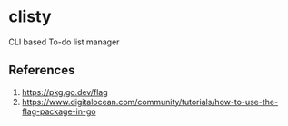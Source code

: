 # clisty
CLI based To-do list manager

## References
1. https://pkg.go.dev/flag
2. https://www.digitalocean.com/community/tutorials/how-to-use-the-flag-package-in-go
